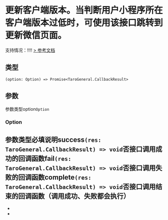 # 更新客户端版本。当判断用户小程序所在客户端版本过低时，可使用该接口跳转到更新微信页面。
支持情况：!!!!
[> 参考文档
](https://developers.weixin.qq.com/miniprogram/dev/api/base/update/wx.updateWeChatApp.html)
## 类型[​](updateWeChatApp.html#类型)
```tsx
(option: Option) => Promise<TaroGeneral.CallbackResult>
```

## 参数[​](updateWeChatApp.html#参数)
参数类型option`Option`
### Option[​](updateWeChatApp.html#option)
参数类型必填说明success`(res: TaroGeneral.CallbackResult) => void`否接口调用成功的回调函数fail`(res: TaroGeneral.CallbackResult) => void`否接口调用失败的回调函数complete`(res: TaroGeneral.CallbackResult) => void`否接口调用结束的回调函数（调用成功、失败都会执行）
- 
- 

-
